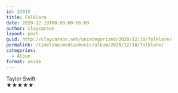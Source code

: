 ```yaml
---
id: 22815
title: Folklore
date: 2020-12-18T00:00:00-06:00
author: claycarson
layout: post
guid: http://claycarson.net/uncategorized/2020/12/18/folklore/
permalink: /timeline/media/music/album/2020/12/18/folklore/
categories:
  - Album
format: aside
---
```

<div class="media-details"></div>

<div class="media-creator">Taylor Swift</div>

<div class="media-rating">★★★★★</div>